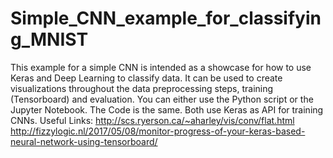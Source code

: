 # Simple_CNN_example_for_classifying_MNIST
This example for a simple CNN is intended as a showcase for how to use Keras and Deep Learning to classify data. It can be used to create visualizations throughout the data preprocessing steps, training (Tensorboard) and evaluation.
You can either use the Python script or the Jupyter Notebook. The Code is the same. Both use Keras as API for training CNNs.
Useful Links:
http://scs.ryerson.ca/~aharley/vis/conv/flat.html
http://fizzylogic.nl/2017/05/08/monitor-progress-of-your-keras-based-neural-network-using-tensorboard/
